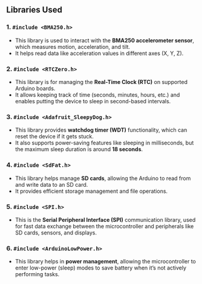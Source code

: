 ## Libraries Used  

### 1. `#include <BMA250.h>`  
- This library is used to interact with the **BMA250 accelerometer sensor**, which measures motion, acceleration, and tilt.  
- It helps read data like acceleration values in different axes (X, Y, Z).  

### 2. `#include <RTCZero.h>`  
- This library is for managing the **Real-Time Clock (RTC)** on supported Arduino boards.  
- It allows keeping track of time (seconds, minutes, hours, etc.) and enables putting the device to sleep in second-based intervals.  

### 3. `#include <Adafruit_SleepyDog.h>`  
- This library provides **watchdog timer (WDT)** functionality, which can reset the device if it gets stuck.  
- It also supports power-saving features like sleeping in milliseconds, but the maximum sleep duration is around **18 seconds**.  

### 4. `#include <SdFat.h>`  
- This library helps manage **SD cards**, allowing the Arduino to read from and write data to an SD card.  
- It provides efficient storage management and file operations.  

### 5. `#include <SPI.h>`  
- This is the **Serial Peripheral Interface (SPI)** communication library, used for fast data exchange between the microcontroller and peripherals like SD cards, sensors, and displays.  

### 6. `#include <ArduinoLowPower.h>`  
- This library helps in **power management**, allowing the microcontroller to enter low-power (sleep) modes to save battery when it’s not actively performing tasks.  
